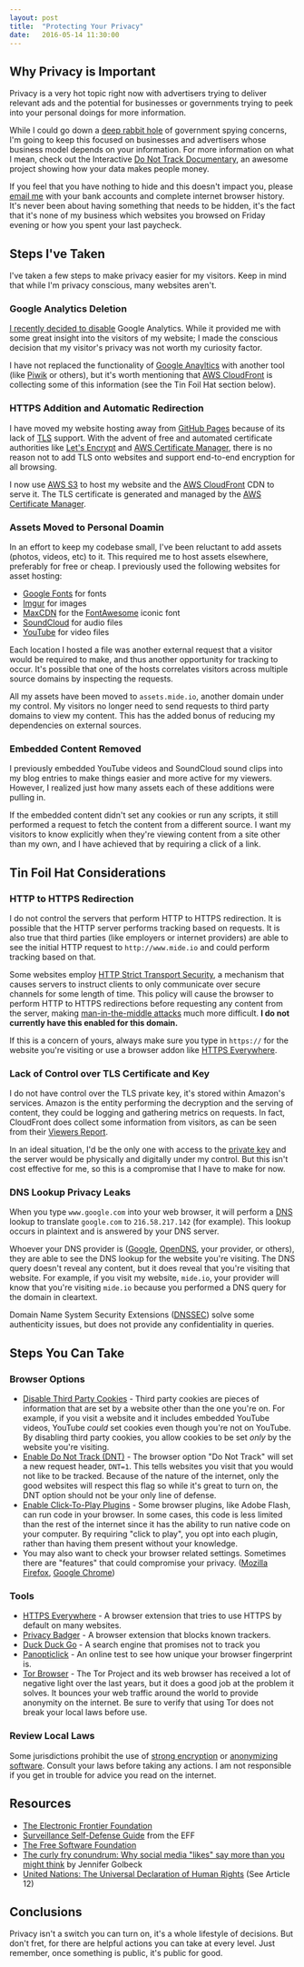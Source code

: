 ```yaml
---
layout: post
title:  "Protecting Your Privacy"
date:   2016-05-14 11:30:00
---
```


## Why Privacy is Important

Privacy is a very hot topic right now with advertisers trying to deliver relevant ads and the potential for businesses or governments trying to peek into your personal doings for more information.

While I could go down a [deep rabbit hole](https://en.wikipedia.org/wiki/Alice%27s_Adventures_in_Wonderland) of government spying concerns, I'm going to keep this focused on businesses and advertisers whose business model depends on your information. For more information on what I mean, check out the Interactive [Do Not Track Documentary](https://donottrack-doc.com/), an awesome project showing how your data makes people money.

If you feel that you have nothing to hide and this doesn't impact you, please [email me]({{site.url}}/contact) with your bank accounts and complete internet browser history. It's never been about having something that needs to be hidden, it's the fact that it's none of my business which websites you browsed on Friday evening or how you spent your last paycheck.

## Steps I've Taken

I've taken a few steps to make privacy easier for my visitors. Keep in mind that while I'm privacy conscious, many websites aren't.

### Google Analytics Deletion

[I recently decided to disable](https://github.com/mide/mide.io/commit/e177909cf820c3af79ef855a48fcf48fb7b49324) Google Analytics. While it provided me with some great insight into the visitors of my website; I made the conscious decision that my visitor's privacy was not worth my curiosity factor.

I have not replaced the functionality of [Google Anayltics](https://www.google.com/analytics/) with another tool (like [Piwik](https://piwik.org/) or others), but it's worth mentioning that [AWS CloudFront](https://aws.amazon.com/cloudfront/) is collecting some of this information (see the Tin Foil Hat section below).

### HTTPS Addition and Automatic Redirection

I have moved my website hosting away from [GitHub Pages](https://pages.github.com/) because of its lack of [TLS](https://en.wikipedia.org/wiki/Transport_Layer_Security) support. With the advent of free and automated certificate authorities like [Let's Encrypt](https://letsencrypt.org/) and [AWS Certificate Manager](https://aws.amazon.com/certificate-manager/), there is no reason not to add TLS onto websites and support end-to-end encryption for all browsing.

I now use [AWS S3](https://aws.amazon.com/s3/) to host my website and the [AWS CloudFront](https://aws.amazon.com/cloudfront/) CDN to serve it. The TLS certificate is generated and managed by the [AWS Certificate Manager](https://aws.amazon.com/certificate-manager/).

### Assets Moved to Personal Doamin

In an effort to keep my codebase small, I've been reluctant to add assets (photos, videos, etc) to it. This required me to host assets elsewhere, preferably for free or cheap. I previously used the following websites for asset hosting:

- [Google Fonts](https://www.google.com/fonts) for fonts
- [Imgur](https://imgur.com) for images
- [MaxCDN](https://www.maxcdn.com/) for the [FontAwesome](https://fortawesome.github.io/Font-Awesome/) iconic font
- [SoundCloud](https://soundcloud.com) for audio files
- [YouTube](https://www.youtube.com/) for video files

Each location I hosted a file was another external request that a visitor would be required to make, and thus another opportunity for tracking to occur. It's possible that one of the hosts correlates visitors across multiple source domains by inspecting the requests.

All my assets have been moved to `assets.mide.io`, another domain under my control. My visitors no longer need to send requests to third party domains to view my content. This has the added bonus of reducing my dependencies on external sources.

### Embedded Content Removed

I previously embedded YouTube videos and SoundCloud sound clips into my blog entries to make things easier and more active for my viewers. However, I realized just how many assets each of these additions were pulling in.

If the embedded content didn't set any cookies or run any scripts, it still performed a request to fetch the content from a different source. I want my visitors to know explicitly when they're viewing content from a site other than my own, and I have achieved that by requiring a click of a link.

## Tin Foil Hat Considerations

### HTTP to HTTPS Redirection

I do not control the servers that perform HTTP to HTTPS redirection. It is possible that the HTTP server performs tracking based on requests. It is also true that third parties (like employers or internet providers) are able to see the initial HTTP request to `http://www.mide.io` and could perform tracking based on that.

Some websites employ [HTTP Strict Transport Security](https://en.wikipedia.org/wiki/HTTP_Strict_Transport_Security), a mechanism that causes servers to instruct clients to only communicate over secure channels for some length of time. This policy will cause the browser to perform HTTP to HTTPS redirections before requesting any content from the server, making [man-in-the-middle attacks](https://en.wikipedia.org/wiki/Man-in-the-middle_attack) much more difficult. **I do not currently have this enabled for this domain.**

If this is a concern of yours, always make sure you type in `https://` for the website you're visiting or use a browser addon like [HTTPS Everywhere](https://www.eff.org/https-everywhere).

### Lack of Control over TLS Certificate and Key

I do not have control over the TLS private key, it's stored within Amazon's services. Amazon is the entity performing the decryption and the serving of content, they could be logging and gathering metrics on requests. In fact, CloudFront does collect some information from visitors, as can be seen from their [Viewers Report](https://aws.amazon.com/cloudfront/reporting/).

In an ideal situation, I'd be the only one with access to the [private key](https://en.wikipedia.org/wiki/Public-key_cryptography) and the server would be physically and digitally under my control. But this isn't cost effective for me, so this is a compromise that I have to make for now.

### DNS Lookup Privacy Leaks

When you type `www.google.com` into your web browser, it will perform a [DNS](https://en.wikipedia.org/wiki/Domain_Name_System) lookup to translate `google.com` to `216.58.217.142` (for example). This lookup occurs in plaintext and is answered by your DNS server.

Whoever your DNS provider is ([Google](https://developers.google.com/speed/public-dns/), [OpenDNS](https://www.opendns.com/), your provider, or others), they are able to see the DNS lookup for the website you're visiting. The DNS query doesn't reveal any content, but it does reveal that you're visiting that website. For example, if you visit my website, `mide.io`, your provider will know that you're visiting `mide.io` because you performed a DNS query for the domain in cleartext.

Domain Name System Security Extensions ([DNSSEC](https://en.wikipedia.org/wiki/Domain_Name_System_Security_Extensions)) solve some authenticity issues, but does not provide any confidentiality in queries.

## Steps You Can Take

### Browser Options

- [Disable Third Party Cookies](https://duckduckgo.com/?q=how+to+disable+third+party+cookies) - Third party cookies are pieces of information that are set by a website other than the one you're on. For example, if you visit a website and it includes embedded YouTube videos, YouTube _could_ set cookies even though you're not on YouTube. By disabling third party cookies, you allow cookies to be set _only_ by the website you're visiting.
- [Enable Do Not Track (DNT)](https://duckduckgo.com/?q=how+to+enable+do+not+track) - The browser option "Do Not Track" will set a new request header, `DNT=1`. This tells websites you visit that you would not like to be tracked. Because of the nature of the internet, only the good websites will respect this flag so while it's great to turn on, the DNT option should not be your only line of defense.
- [Enable Click-To-Play Plugins](https://duckduckgo.com/?q=how+to+enable+click+to+play+plugins) - Some browser plugins, like Adobe Flash, can run code in your browser. In some cases, this code is less limited than the rest of the internet since it has the ability to run native code on your computer. By requiring "click to play", you opt into each plugin, rather than having them present without your knowledge.
- You may also want to check your browser related settings. Sometimes there are "features" that could compromise your privacy. ([Mozilla Firefox](https://support.mozilla.org/en-US/kb/settings-privacy-browsing-history-do-not-track), [Google Chrome](https://support.google.com/chrome/answer/114836?hl=en))

### Tools

- [HTTPS Everywhere](https://www.eff.org/https-everywhere) - A browser extension that tries to use HTTPS by default on many websites.
- [Privacy Badger](https://www.eff.org/privacybadger) - A browser extension that blocks known trackers.
- [Duck Duck Go](https://www.duckduckgo.com) - A search engine that promises not to track you
- [Panopticlick](https://panopticlick.eff.org/) - An online test to see how unique your browser fingerprint is.
- [Tor Browser](https://www.torproject.org/) - The Tor Project and its web browser has received a lot of negative light over the last years, but it does a good job at the problem it solves. It bounces your web traffic around the world to provide anonymity on the internet. Be sure to verify that using Tor does not break your local laws before use.

### Review Local Laws

Some jurisdictions prohibit the use of [strong encryption](https://en.wikipedia.org/wiki/Strong_cryptography) or [anonymizing software](https://en.wikipedia.org/wiki/Anonymity). Consult your laws before taking any actions. I am not responsible if you get in trouble for advice you read on the internet.

## Resources

- [The Electronic Frontier Foundation](https://www.eff.org/)
- [Surveillance Self-Defense Guide](https://ssd.eff.org/) from the EFF
- [The Free Software Foundation](https://www.fsf.org/)
- [The curly fry conundrum: Why social media "likes" say more than you might think](https://www.ted.com/talks/jennifer_golbeck_the_curly_fry_conundrum_why_social_media_likes_say_more_than_you_might_think?language=en) by Jennifer Golbeck
- [United Nations: The Universal Declaration of Human Rights](https://www.un.org/en/universal-declaration-human-rights/) (See Article 12)

## Conclusions

Privacy isn't a switch you can turn on, it's a whole lifestyle of decisions. But don't fret, for there are helpful actions you can take at every level. Just remember, once something is public, it's public for good.
